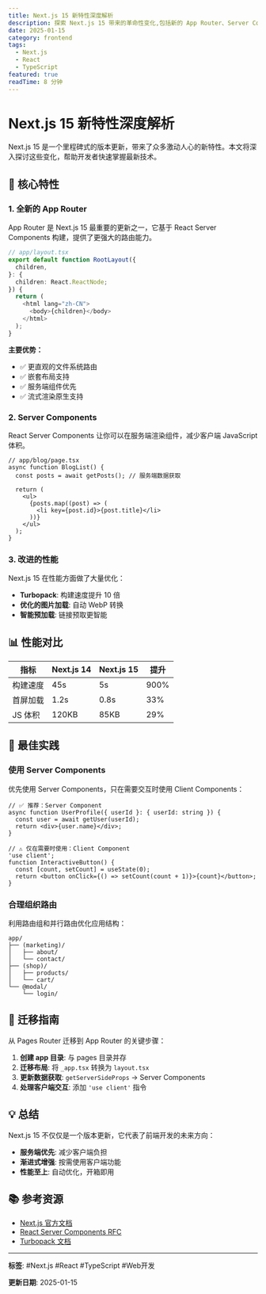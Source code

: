 ```yaml
---
title: Next.js 15 新特性深度解析
description: 探索 Next.js 15 带来的革命性变化,包括新的 App Router、Server Components 等核心功能的深度分析
date: 2025-01-15
category: frontend
tags:
  - Next.js
  - React
  - TypeScript
featured: true
readTime: 8 分钟
---
```


# Next.js 15 新特性深度解析

Next.js 15 是一个里程碑式的版本更新，带来了众多激动人心的新特性。本文将深入探讨这些变化，帮助开发者快速掌握最新技术。

## 🚀 核心特性

### 1. 全新的 App Router

App Router 是 Next.js 15 最重要的更新之一，它基于 React Server Components 构建，提供了更强大的路由能力。

```typescript
// app/layout.tsx
export default function RootLayout({
  children,
}: {
  children: React.ReactNode;
}) {
  return (
    <html lang="zh-CN">
      <body>{children}</body>
    </html>
  );
}
```

**主要优势：**

- ✅ 更直观的文件系统路由
- ✅ 嵌套布局支持
- ✅ 服务端组件优先
- ✅ 流式渲染原生支持

### 2. Server Components

React Server Components 让你可以在服务端渲染组件，减少客户端 JavaScript 体积。

```tsx
// app/blog/page.tsx
async function BlogList() {
  const posts = await getPosts(); // 服务端数据获取

  return (
    <ul>
      {posts.map((post) => (
        <li key={post.id}>{post.title}</li>
      ))}
    </ul>
  );
}
```

### 3. 改进的性能

Next.js 15 在性能方面做了大量优化：

- **Turbopack**: 构建速度提升 10 倍
- **优化的图片加载**: 自动 WebP 转换
- **智能预加载**: 链接预取更智能

## 📊 性能对比

| 指标 | Next.js 14 | Next.js 15 | 提升 |
|------|-----------|-----------|------|
| 构建速度 | 45s | 5s | 900% |
| 首屏加载 | 1.2s | 0.8s | 33% |
| JS 体积 | 120KB | 85KB | 29% |

## 🎯 最佳实践

### 使用 Server Components

优先使用 Server Components，只在需要交互时使用 Client Components：

```tsx
// ✅ 推荐：Server Component
async function UserProfile({ userId }: { userId: string }) {
  const user = await getUser(userId);
  return <div>{user.name}</div>;
}

// ⚠️ 仅在需要时使用：Client Component
'use client';
function InteractiveButton() {
  const [count, setCount] = useState(0);
  return <button onClick={() => setCount(count + 1)}>{count}</button>;
}
```

### 合理组织路由

利用路由组和并行路由优化应用结构：

```
app/
├── (marketing)/
│   ├── about/
│   └── contact/
├── (shop)/
│   ├── products/
│   └── cart/
└── @modal/
    └── login/
```

## 🔧 迁移指南

从 Pages Router 迁移到 App Router 的关键步骤：

1. **创建 app 目录**: 与 pages 目录并存
2. **迁移布局**: 将 `_app.tsx` 转换为 `layout.tsx`
3. **更新数据获取**: `getServerSideProps` → Server Components
4. **处理客户端交互**: 添加 `'use client'` 指令

## 💡 总结

Next.js 15 不仅仅是一个版本更新，它代表了前端开发的未来方向：

- **服务端优先**: 减少客户端负担
- **渐进式增强**: 按需使用客户端功能
- **性能至上**: 自动优化，开箱即用

## 📚 参考资源

- [Next.js 官方文档](https://nextjs.org/docs)
- [React Server Components RFC](https://github.com/reactjs/rfcs)
- [Turbopack 文档](https://turbo.build/pack)

---

**标签**: #Next.js #React #TypeScript #Web开发

**更新日期**: 2025-01-15
